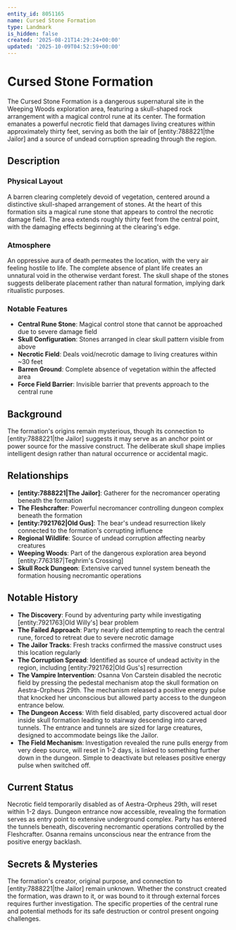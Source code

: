 ```yaml
---
entity_id: 8051165
name: Cursed Stone Formation
type: Landmark
is_hidden: false
created: '2025-08-21T14:29:24+00:00'
updated: '2025-10-09T04:52:59+00:00'
---
```


# Cursed Stone Formation

The Cursed Stone Formation is a dangerous supernatural site in the Weeping Woods exploration area, featuring a skull-shaped rock arrangement with a magical control rune at its center. The formation emanates a powerful necrotic field that damages living creatures within approximately thirty feet, serving as both the lair of [entity:7888221|the Jailor] and a source of undead corruption spreading through the region.

## Description

### Physical Layout

A barren clearing completely devoid of vegetation, centered around a distinctive skull-shaped arrangement of stones. At the heart of this formation sits a magical rune stone that appears to control the necrotic damage field. The area extends roughly thirty feet from the central point, with the damaging effects beginning at the clearing's edge.

### Atmosphere

An oppressive aura of death permeates the location, with the very air feeling hostile to life. The complete absence of plant life creates an unnatural void in the otherwise verdant forest. The skull shape of the stones suggests deliberate placement rather than natural formation, implying dark ritualistic purposes.

### Notable Features

- **Central Rune Stone**: Magical control stone that cannot be approached due to severe damage field
- **Skull Configuration**: Stones arranged in clear skull pattern visible from above
- **Necrotic Field**: Deals void/necrotic damage to living creatures within ~30 feet
- **Barren Ground**: Complete absence of vegetation within the affected area
- **Force Field Barrier**: Invisible barrier that prevents approach to the central rune

## Background

The formation's origins remain mysterious, though its connection to [entity:7888221|the Jailor] suggests it may serve as an anchor point or power source for the massive construct. The deliberate skull shape implies intelligent design rather than natural occurrence or accidental magic.

## Relationships

- **[entity:7888221|The Jailor]**: Gatherer for the necromancer operating beneath the formation
- **The Fleshcrafter**: Powerful necromancer controlling dungeon complex beneath the formation
- **[entity:7921762|Old Gus]**: The bear's undead resurrection likely connected to the formation's corrupting influence
- **Regional Wildlife**: Source of undead corruption affecting nearby creatures
- **Weeping Woods**: Part of the dangerous exploration area beyond [entity:7763187|Teghrim's Crossing]
- **Skull Rock Dungeon**: Extensive carved tunnel system beneath the formation housing necromantic operations

## Notable History

- **The Discovery**: Found by adventuring party while investigating [entity:7921763|Old Willy's] bear problem
- **The Failed Approach**: Party nearly died attempting to reach the central rune, forced to retreat due to severe necrotic damage
- **The Jailor Tracks**: Fresh tracks confirmed the massive construct uses this location regularly
- **The Corruption Spread**: Identified as source of undead activity in the region, including [entity:7921762|Old Gus's] resurrection
- **The Vampire Intervention**: Osanna Von Carstein disabled the necrotic field by pressing the pedestal mechanism atop the skull formation on Aestra-Orpheus 29th. The mechanism released a positive energy pulse that knocked her unconscious but allowed party access to the dungeon entrance below.
- **The Dungeon Access**: With field disabled, party discovered actual door inside skull formation leading to stairway descending into carved tunnels. The entrance and tunnels are sized for large creatures, designed to accommodate beings like the Jailor.
- **The Field Mechanism**: Investigation revealed the rune pulls energy from very deep source, will reset in 1-2 days, is linked to something further down in the dungeon. Simple to deactivate but releases positive energy pulse when switched off.

## Current Status

Necrotic field temporarily disabled as of Aestra-Orpheus 29th, will reset within 1-2 days. Dungeon entrance now accessible, revealing the formation serves as entry point to extensive underground complex. Party has entered the tunnels beneath, discovering necromantic operations controlled by the Fleshcrafter. Osanna remains unconscious near the entrance from the positive energy backlash.

## Secrets & Mysteries

The formation's creator, original purpose, and connection to [entity:7888221|the Jailor] remain unknown. Whether the construct created the formation, was drawn to it, or was bound to it through external forces requires further investigation. The specific properties of the central rune and potential methods for its safe destruction or control present ongoing challenges.